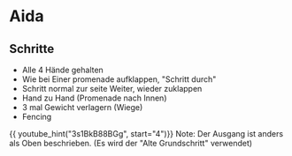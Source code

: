 
# Aida

## Schritte

- Alle 4 Hände gehalten
- Wie bei Einer promenade aufklappen, "Schritt durch"
- Schritt normal zur seite Weiter, wieder zuklappen
- Hand zu Hand (Promenade nach Innen)
- 3 mal Gewicht verlagern (Wiege)
- Fencing

{{ youtube_hint("3s1BkB88BGg", start="4")}}
    Note: Der Ausgang ist anders als Oben beschrieben. (Es wird der "Alte Grundschritt" verwendet)
